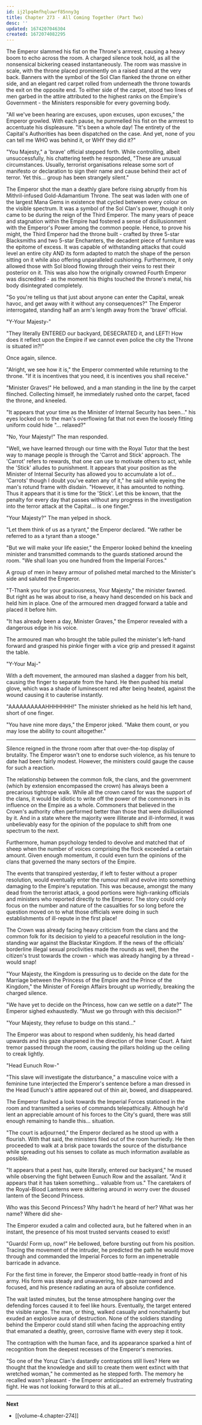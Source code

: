 ```yaml
---
id: ij2lpq4mfhqluwrf85nny3g
title: Chapter 273 - All Coming Together (Part Two)
desc: ''
updated: 1674207046304
created: 1672074082295
---
```


The Emperor slammed his fist on the Throne's armrest, causing a heavy boom to echo across the room. A charged silence took hold, as all the nonsensical bickering ceased instantaneously. The room was massive in scale, with the throne placed prominently on a raised stand at the very back. Banners with the symbol of the Sol Clan flanked the throne on either side, and an elegant red carpet rolled from underneath the throne towards the exit on the opposite end. To either side of the carpet, stood two lines of men garbed in the attire attributed to the highest ranks on the Empire's Government - the Ministers responsible for every governing body.

"All we've been hearing are excuses, upon excuses, upon excuses," the Emperor growled. With each pause, he pummelled his fist on the armrest to accentuate his displeasure. "It's been a whole day! The entirety of the Capital's Authorities has been dispatched on the case. And yet, none of you can tell me WHO was behind it, or WHY they did it?"

"You Majesty," a 'brave' official stepped forth. While controlling, albeit unsuccessfully, his chattering teeth he responded, "These are unusual circumstances. Usually, terrorist organisations release some sort of manifesto or declaration to sign their name and cause behind their act of terror. Yet this... group has been strangely silent."

The Emperor shot the man a deathly glare before rising abruptly from his Mithril-infused Gold-Adamantium Throne. The seat was laden with one of the largest Mana Gems in existence that cycled between every colour on the visible spectrum. It was a symbol of the Sol Clan's power, though it only came to be during the reign of the Third Emperor. The many years of peace and stagnation within the Empire had fostered a sense of disillusionment with the Emperor's Power among the common people. Hence, to prove his might, the Third Emperor had the throne built - crafted by three 5-star Blacksmiths and two 5-star Enchanters, the decadent piece of furniture was the epitome of excess. It was capable of withstanding attacks that could level an entire city AND its form adapted to match the shape of the person sitting on it while also offering unparalleled cushioning. Furthermore, it only allowed those with Sol blood flowing through their veins to rest their posterior on it. This was also how the originally crowned Fourth Emperor was discredited - as the moment his thighs touched the throne's metal, his body disintegrated completely.  

"So you're telling us that just about anyone can enter the Capital, wreak havoc, and get away with it without any consequences?" The Emperor interrogated, standing half an arm's length away from the 'brave' official.

"Y-Your Majesty-"

"They literally ENTERED our backyard, DESECRATED it, and LEFT! How does it reflect upon the Empire if we cannot even police the city the Throne is situated in?!"

Once again, silence.

"Alright, we see how it is," the Emperor commented while returning to the throne. "If it is incentives that you need, it is incentives you shall receive."

"Minister Graves!" He bellowed, and a man standing in the line by the carpet flinched. Collecting himself, he immediately rushed onto the carpet, faced the throne, and kneeled.

"It appears that your time as the Minister of Internal Security has been..." his eyes locked on to the man's overflowing fat that not even the loosely fitting uniform could hide "... relaxed?"

"No, Your Majesty!" The man responded.

"Well, we have learned through our time with the Royal Tutor that the best way to manage people is through the 'Carrot and Stick' approach. The 'Carrot' refers to rewards, that one can use to motivate others to act, while the 'Stick' alludes to punishment. It appears that your position as the Minister of Internal Security has allowed you to accumulate a lot of... 'Carrots' though I doubt you've eaten any of it," he said while eyeing the man's rotund frame with disdain. "However, it has amounted to nothing. Thus it appears that it is time for the 'Stick'. Let this be known, that the penalty for every day that passes without any progress in the investigation into the terror attack at the Capital... is one finger."

"Your Majesty?" The man yelped in shock.

"Let them think of us as a tyrant," the Emperor declared. "We rather be referred to as a tyrant than a stooge."

"But we will make your life easier," the Emperor looked behind the kneeling minister and transmitted commands to the guards stationed around the room. "We shall loan you one hundred from the Imperial Forces."

A group of men in heavy armour of polished metal marched to the Minister's side and saluted the Emperor.

"T-Thank you for your graciousness, Your Majesty," the minister fawned. But right as he was about to rise, a heavy hand descended on his back and held him in place. One of the armoured men dragged forward a table and placed it before him.

"It has already been a day, Minister Graves," the Emperor revealed with a dangerous edge in his voice.

The armoured man who brought the table pulled the minister's left-hand forward and grasped his pinkie finger with a vice grip and pressed it against the table.

"Y-Your Maj-"

With a deft movement, the armoured man slashed a dagger from his belt, causing the finger to separate from the hand. He then pushed his metal glove, which was a shade of luminescent red after being heated, against the wound causing it to cauterise instantly.

"AAAAAAAAAAHHHHHHH!" The minister shrieked as he held his left hand, short of one finger.

"You have nine more days," the Emperor joked. "Make them count, or you may lose the ability to count altogether."

____

Silence reigned in the throne room after that over-the-top display of brutality. The Emperor wasn't one to endorse such violence, as his tenure to date had been fairly modest. However, the ministers could gauge the cause for such a reaction.

The relationship between the common folk, the clans, and the government (which by extension encompassed the crown) has always been a precarious tightrope walk. While all the crown cared for was the support of the clans, it would be idiotic to write off the power of the commoners in its influence on the Empire as a whole. Commoners that believed in the Crown's authority often performed better than those that were disillusioned by it. And in a state where the majority were illiterate and ill-informed, it was unbelievably easy for the opinion of the populace to shift from one spectrum to the next.

Furthermore, human psychology tended to devolve and matched that of sheep when the number of voices comprising the flock exceeded a certain amount. Given enough momentum, it could even turn the opinions of the clans that governed the many sectors of the Empire.

The events that transpired yesterday, if left to fester without a proper resolution, would eventually enter the rumour mill and evolve into something damaging to the Empire's reputation. This was because, amongst the many dead from the terrorist attack, a good portions were high-ranking officials and ministers who reported directly to the Emperor. The story could only focus on the number and nature of the casualties for so long before the question moved on to what those officials were doing in such establishments of ill-repute in the first place!

The Crown was already facing heavy criticism from the clans and the common folk for its decision to yield to a peaceful resolution in the long-standing war against the Blackstar Kingdom. If the news of the officials' borderline illegal sexual proclivities made the rounds as well, then the citizen's trust towards the crown - which was already hanging by a thread - would snap!

"Your Majesty, the Kingdom is pressuring us to decide on the date for the Marriage between the Princess of the Empire and the Prince of the Kingdom," the Minister of Foreign Affairs brought up worriedly, breaking the charged silence.

"We have yet to decide on the Princess, how can we settle on a date?" The Emperor sighed exhaustedly. "Must we go through with this decision?"

"Your Majesty, they refuse to budge on this stand..."

The Emperor was about to respond when suddenly, his head darted upwards and his gaze sharpened in the direction of the Inner Court. A faint tremor passed through the room, causing the pillars holding up the ceiling to creak lightly.

"Head Eunuch Row-"

"This slave will investigate the disturbance," a masculine voice with a feminine tune interjected the Emperor's sentence before a man dressed in the Head Eunuch's attire appeared out of thin air, bowed, and disappeared.

The Emperor flashed a look towards the Imperial Forces stationed in the room and transmitted a series of commands telepathically. Although he'd lent an appreciable amount of his forces to the City's guard, there was still enough remaining to handle this... situation.

"The court is adjourned," the Emperor declared as he stood up with a flourish. With that said, the ministers filed out of the room hurriedly. He then proceeded to walk at a brisk pace towards the source of the disturbance while spreading out his senses to collate as much information available as possible.

"It appears that a pest has, quite literally, entered our backyard," he mused while observing the fight between Eunuch Row and the assailant. "And it appears that it has taken something... valuable from us." The caretakers of the Royal-Blood Lanterns were skittering around in worry over the doused lantern of the Second Princess.

Who was this Second Princess? Why hadn't he heard of her? What was her name? Where did she-

The Emperor exuded a calm and collected aura, but he faltered when in an instant, the presence of his most trusted servants ceased to exist!

"Guards! Form up, now!" He bellowed, before bursting out from his position. Tracing the movement of the intruder, he predicted the path he would move through and commanded the Imperial Forces to form an impenetrable barricade in advance.

For the first time in forever, the Emperor stood battle-ready in front of his army. His form was steady and unwavering, his gaze narrowed and focused, and his presence radiating an aura of absolute confidence.

The wait lasted minutes, but the tense atmosphere hanging over the defending forces caused it to feel like hours. Eventually, the target entered the visible range. The man, or thing, walked casually and nonchalantly but exuded an explosive aura of destruction. None of the soldiers standing behind the Emperor could stand still when facing the approaching entity that emanated a deathly, green, corrosive flame with every step it took.

The contraption with the human face, and its appearance sparked a hint of recognition from the deepest recesses of the Emperor's memories.

"So one of the Yoruz Clan's dastardly contraptions still lives? Here we thought that the knowledge and skill to create them went extinct with that wretched woman," he commented as he stepped forth. The memory he recalled wasn't pleasant - the Emperor anticipated an extremely frustrating fight. He was not looking forward to this at all...

____

**Next**
* [[volume-4.chapter-274]]